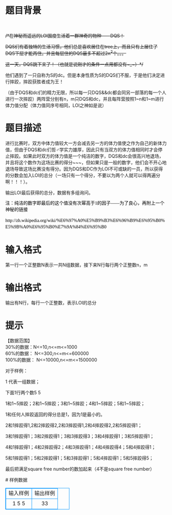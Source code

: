 # 

 
 # 题目背景 
<p>&nbsp;</p>

<p><strike>/*</strike><strike>在神秘而遥远的LOI</strike><strike>国度生活着一群神奇的物种&mdash;&mdash;DQS</strike><strike>！</strike></p>

<p><strike>DQS</strike><strike>们有着独特的生活习惯，他们总是喜欢居住在tree</strike><strike>上，而且只有上层住了DQS</strike><strike>下层才能再住。并且每层住的DQS</strike><strike>最多不超过2n<sup>2</sup></strike><strike>个。。。</strike></p>

<p><strike>这一天，DQS</strike><strike>跳下来了！（也就是说刚才的条件一点用都没有~_~</strike><strike>）*/</strike></p>

<p>他们遇到了一只自称为S的dc。但是本身性质为S的DQS们不服，于是他们决定进行摔跤，摔跤获胜者成为王！</p>

<p>（由于DQS和dc们的精力无限，所以每一只DQS&amp;&amp;dc都会同另一部落的每一个人进行一次摔跤）两阵营分别有n，m只DQS和dc，并且每阵营按照1~n和1~m进行体力值分配（体力值同序号相同，LOI之神如是说）</p> 

 
 # 题目描述 
<p>进行比赛时，双方中体力值较大一方会减去另一方的体力值使之作为自己的新体力值，但由于DQS和dc们哲♂学实力雄厚，因此只有当双方的体力值相同时才会停止摔跤。如果此时双方的体力值是一个纯洁的数字，DQS和dc会很高兴地退场，并且将这个数作为这场比赛的得分~~~，但如果只是一般的数字，他们会不开心地退场导致这场比赛没有得分。因为DQS和DC作为LOI不可或缺的一员，所以获得的分数会加入LOI的总分（一场只有一个得分，不要以为两个人就可以得两遍分啊！！！）。</p>

<p>输出LOI最后获得的总分，数据有多组询问。</p>

<p style="color: rgb(0, 0, 0); font-family: 'Microsoft YaHei UI', 'Microsoft YaHei', 'Segou UI'; font-size: 14px; line-height: 20px;">注：纯洁的数字即最后的这个值没有次幂高于1的因子&mdash;&mdash;为了良心，再附上一个神秘的链接</p>

<p style="color: rgb(0, 0, 0); font-family: 'Microsoft YaHei UI', 'Microsoft YaHei', 'Segou UI'; font-size: 14px; line-height: 20px;">http://zh.wikipedia.org/wiki/%E6%97%A0%E5%B9%B3%E6%96%B9%E6%95%B0%E5%9B%A0%E6%95%B0%E7%9A%84%E6%95%B0</p> 

 
 # 输入格式 
<p>第一行一个正整数N表示一共N组数据，接下来N行每行两个正整数n，m</p> 

 
 # 输出格式 
<p>输出有N行，每行一个正整数，表示LOI的总分</p> 

 
 # 提示 
<p>【数据范围】<br />
30%的数据：N&lt;=10,n&lt;=m&lt;=1000<br />
60%的数据：&nbsp;N&lt;=300,n&lt;=m&lt;=600000<br />
100%的数据：&nbsp;N&lt;=10000,n&lt;=m&lt;=1500000</p>

<p>对于样例：</p>

<p>1&nbsp;代表一组数据；</p>

<p>下面1行两个数5&nbsp;5</p>

<p>1和1~5摔跤；2和1~5摔跤；3和1~5摔跤；4和1~5摔跤；5和1~5摔跤；</p>

<p>1和任何人摔跤返回的得分总是1，因为1是最小的。</p>

<p>2和1摔跤得1,2和2摔跤得2,2和3摔跤得1,2和4摔跤得2,2和5摔跤得1；</p>

<p>3和1摔跤得1；3和2摔跤得1；3和3摔跤得3；3和4摔跤得1；3和5摔跤得1；</p>

<p>4和1摔跤得1；4和2摔跤得2；4和3摔跤得1；4和4摔跤得4；5和4摔跤得1；</p>

<p>5和1摔跤得1；5和2摔跤得1；5和3摔跤得1；5和4摔跤得1；5和5摔跤得5；</p>

<p>最后把满足square&nbsp;free&nbsp;number的数加起来（4不是square&nbsp;free&nbsp;number）</p> 
# 样例数据
<style>
        table,table tr th, table tr td { border:1px solid #0094ff; }
        table { width: 200px; min-height: 25px; line-height: 25px; text-align: center; border-collapse: collapse;}   
    </style>
<table>
	<tr>
		<td>输入样例</td>
		<td>输出样例</td>
	</tr>
<tr><td>1
5 5</td><td>33</td></tr></table>
